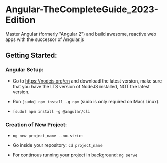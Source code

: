 # Angular-TheCompleteGuide_2023-Edition

Master Angular (formerly "Angular 2") and build awesome, reactive web apps with the successor of Angular.js

## Getting Started:

### Angular Setup:

- Go to https://nodejs.org/en and download the latest version, make sure that you have the LTS version of NodeJS installed, NOT the latest version.

- Run `[sudo] npm install -g npm` (sudo is only required on Mac/ Linux).

* `[sudo] npm install -g @angular/cli`

### Creation of New Project:

- `ng new project_name --no-strict`

* Go inside your repository: `cd project_name`

* For continous running your project in background: `ng serve`
